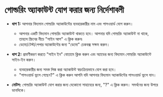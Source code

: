 # **গোল্ডরিং অ্যাকাউন্ট যোগ করার জন্য নির্দেশাবলী**
- **ধাপ 1:** আপনার বিদ্যমান গোল্ডরিং অ্যাকাউন্টের ব্যবহারকারীর নাম এবং পাসওয়ার্ড যোগ করুন। 
  - আপনার একটি বিদ্যমান গোল্ডরিং অ্যাকাউন্ট থাকতে হবে। আপনার যদি গোল্ডরিং অ্যাকাউন্ট না থাকে, তাহলে স্ক্রিনের নীচে "সাইন আপ" এ ক্লিক করুন৷
  - ডেমো/টেস্ট/পেপার অ্যাকাউন্টের জন্য "ডেমো" চেকবক্স সক্ষম করুন।
- **ধাপ 2:** প্রমাণীকরণ করতে "সাইন ইন" বোতামে ক্লিক করুন এবং অ্যাডের জন্য বিদ্যমান গোল্ডরিং অ্যাকাউন্টে সাইন-ইন করুন।
  - ব্যবহারকারীর জন্য সমস্ত লিঙ্ক করা অ্যাকাউন্ট স্বয়ংক্রিয়ভাবে যোগ করা হবে।
  - "পাসওয়ার্ড ভুলে গেছেন?" এ ক্লিক করুন আপনি যদি আপনার বিদ্যমান অ্যাকাউন্টের পাসওয়ার্ড ভুলে যান।

    
- **নোটস:** গোল্ডরিং অ্যাকাউন্ট যোগ করার জন্য যেকোনো সাহায্যের জন্য, "?" এ ক্লিক করুন। সমর্থনের জন্য উপরে ডানদিকে।
